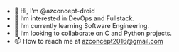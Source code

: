 - 👋 Hi, I’m @azconcept-droid
- 👀 I’m interested in DevOps and Fullstack.
- 🌱 I’m currently learning Software Engineering.
- 💞️ I’m looking to collaborate on C and Python projects. 
- 📫 How to reach me at azconcept2016@gmail.com 

<!---
azconcept-droid/azconcept-droid is a ✨ special ✨ repository because its `README.md` (this file) appears on your GitHub profile.
You can click the Preview link to take a look at your changes.
--->
